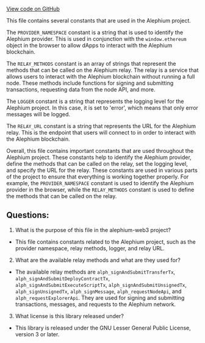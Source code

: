 [View code on GitHub](https://github.com/alephium/alephium-web3/packages/walletconnect/src/constants.ts)

This file contains several constants that are used in the Alephium project. 

The `PROVIDER_NAMESPACE` constant is a string that is used to identify the Alephium provider. This is used in conjunction with the `window.ethereum` object in the browser to allow dApps to interact with the Alephium blockchain.

The `RELAY_METHODS` constant is an array of strings that represent the methods that can be called on the Alephium relay. The relay is a service that allows users to interact with the Alephium blockchain without running a full node. These methods include functions for signing and submitting transactions, requesting data from the node API, and more.

The `LOGGER` constant is a string that represents the logging level for the Alephium project. In this case, it is set to 'error', which means that only error messages will be logged.

The `RELAY_URL` constant is a string that represents the URL for the Alephium relay. This is the endpoint that users will connect to in order to interact with the Alephium blockchain.

Overall, this file contains important constants that are used throughout the Alephium project. These constants help to identify the Alephium provider, define the methods that can be called on the relay, set the logging level, and specify the URL for the relay. These constants are used in various parts of the project to ensure that everything is working together properly. For example, the `PROVIDER_NAMESPACE` constant is used to identify the Alephium provider in the browser, while the `RELAY_METHODS` constant is used to define the methods that can be called on the relay.
## Questions: 
 1. What is the purpose of this file in the alephium-web3 project?
- This file contains constants related to the Alephium project, such as the provider namespace, relay methods, logger, and relay URL.

2. What are the available relay methods and what are they used for?
- The available relay methods are `alph_signAndSubmitTransferTx`, `alph_signAndSubmitDeployContractTx`, `alph_signAndSubmitExecuteScriptTx`, `alph_signAndSubmitUnsignedTx`, `alph_signUnsignedTx`, `alph_signMessage`, `alph_requestNodeApi`, and `alph_requestExplorerApi`. They are used for signing and submitting transactions, messages, and requests to the Alephium network.

3. What license is this library released under?
- This library is released under the GNU Lesser General Public License, version 3 or later.